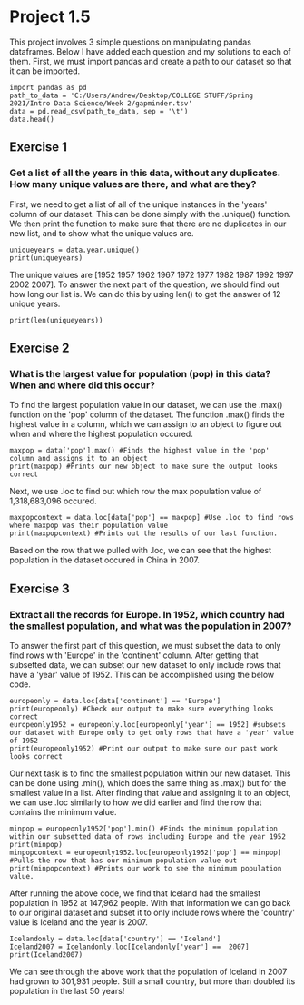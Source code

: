 # Project 1.5

This project involves 3 simple questions on manipulating pandas dataframes. Below I have added each question and my solutions to each of them. First, we must import pandas and create a path to our dataset so that it can be imported. 

```
import pandas as pd
path_to_data = 'C:/Users/Andrew/Desktop/COLLEGE STUFF/Spring 2021/Intro Data Science/Week 2/gapminder.tsv'
data = pd.read_csv(path_to_data, sep = '\t') 
data.head()
```

## Exercise 1
### Get a list of all the years in this data, without any duplicates. How many unique values are there, and what are they?

First, we need to get a list of all of the unique instances in the 'years' column of our dataset. This can be done simply with the .unique() function. We then print the function to make sure that there are no duplicates in our new list, and to show what the unique values are.

```
uniqueyears = data.year.unique()
print(uniqueyears)
```

The unique values are [1952 1957 1962 1967 1972 1977 1982 1987 1992 1997 2002 2007]. To answer the next part of the question, we should find out how long our list is. We can do this by using len() to get the answer of 12 unique years.

```
print(len(uniqueyears))
```

## Exercise 2
### What is the largest value for population (pop) in this data? When and where did this occur?

To find the largest population value in our dataset, we can use the .max() function on the 'pop' column of the dataset. The function .max() finds the highest value in a column, which we can assign to an object to figure out when and where the highest population occured.

```
maxpop = data['pop'].max() #Finds the highest value in the 'pop' column and assigns it to an object
print(maxpop) #Prints our new object to make sure the output looks correct
```
Next, we use .loc to find out which row the max population value  of 1,318,683,096 occured. 

```
maxpopcontext = data.loc[data['pop'] == maxpop] #Use .loc to find rows where maxpop was their population value
print(maxpopcontext) #Prints out the results of our last function.
```
Based on the row that we pulled with .loc, we can see that the highest population in the dataset occured in China in 2007.

## Exercise 3
### Extract all the records for Europe. In 1952, which country had the smallest population, and what was the population in 2007?

To answer the first part of this question, we must subset the data to only find rows with 'Europe' in the 'continent' column. After getting that subsetted data, we can subset our new dataset to only include rows that have a 'year' value of 1952. This can be accomplished using the below code.

```
europeonly = data.loc[data['continent'] == 'Europe']
print(europeonly) #Check our output to make sure everything looks correct
europeonly1952 = europeonly.loc[europeonly['year'] == 1952] #subsets our dataset with Europe only to get only rows that have a 'year' value of 1952
print(europeonly1952) #Print our output to make sure our past work looks correct
```
Our next task is to find the smallest population within our new dataset. This can be done using .min(), which does the same thing as .max() but for the smallest value in a list. After finding that value and assigning it to an object, we can use .loc similarly to how we did earlier and find the row that contains the minimum value.

```
minpop = europeonly1952['pop'].min() #Finds the minimum population within our subsetted data of rows including Europe and the year 1952
print(minpop)
minpopcontext = europeonly1952.loc[europeonly1952['pop'] == minpop] #Pulls the row that has our minimum population value out
print(minpopcontext) #Prints our work to see the minimum population value.
```
After running the above code, we find that Iceland had the smallest population in 1952 at 147,962 people. With that information we can go back to our original dataset and subset it to only include rows where the 'country' value is Iceland and the year is 2007.

```
Icelandonly = data.loc[data['country'] == 'Iceland']
Iceland2007 = Icelandonly.loc[Icelandonly['year'] ==  2007]
print(Iceland2007)
```
We can see through the above work that the population of Iceland in 2007 had grown to 301,931 people. Still a small country, but more than doubled its population in the last 50 years!
```
